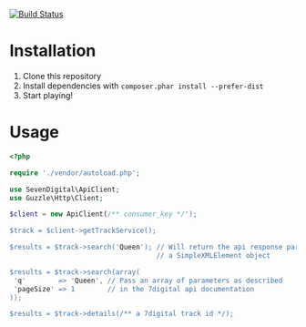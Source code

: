 [![Build Status](https://travis-ci.org/gquemener/7digital-client.png)](https://travis-ci.org/gquemener/7digital-client)

Installation
============

1. Clone this repository
2. Install dependencies with `composer.phar install --prefer-dist`
3. Start playing!

Usage
=====

```php
<?php

require './vendor/autoload.php';

use SevenDigital\ApiClient;
use Guzzle\Http\Client;

$client = new ApiClient(/** consumer_key */');

$track = $client->getTrackService();

$results = $track->search('Queen'); // Will return the api response parsed inside
                                    // a SimpleXMLElement object

$results = $track->search(array(
 'q'        => 'Queen', // Pass an array of parameters as described
 'pageSize' => 1        // in the 7digital api documentation
));

$results = $track->details(/** a 7digital track id */);
```
